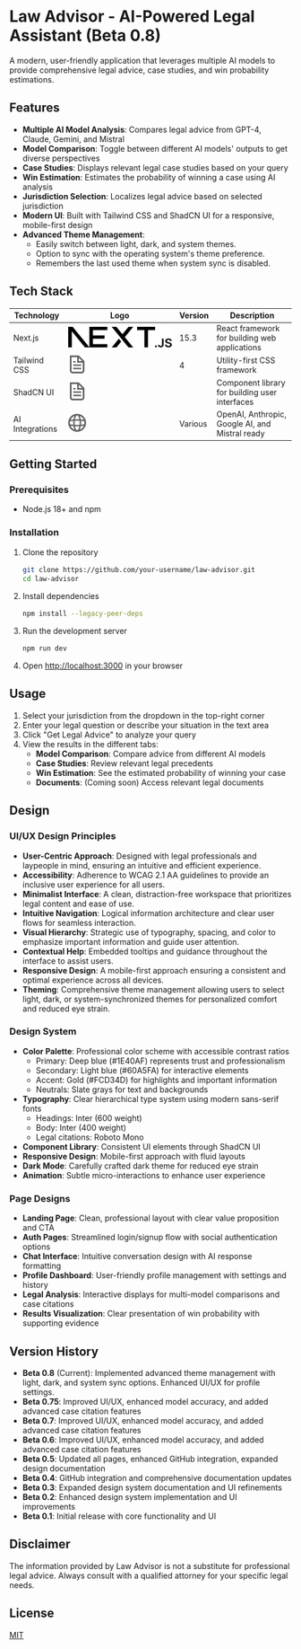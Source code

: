 # Law Advisor - AI-Powered Legal Assistant (Beta 0.8)

A modern, user-friendly application that leverages multiple AI models to provide comprehensive legal advice, case studies, and win probability estimations.

## Features

- **Multiple AI Model Analysis**: Compares legal advice from GPT-4, Claude, Gemini, and Mistral
- **Model Comparison**: Toggle between different AI models' outputs to get diverse perspectives
- **Case Studies**: Displays relevant legal case studies based on your query
- **Win Estimation**: Estimates the probability of winning a case using AI analysis
- **Jurisdiction Selection**: Localizes legal advice based on selected jurisdiction
- **Modern UI**: Built with Tailwind CSS and ShadCN UI for a responsive, mobile-first design
- **Advanced Theme Management**: 
    - Easily switch between light, dark, and system themes.
    - Option to sync with the operating system's theme preference.
    - Remembers the last used theme when system sync is disabled.

## Tech Stack

| Technology       | Logo                  | Version | Description                                      |
|-----------------|-----------------------|---------|--------------------------------------------------|
| Next.js          | ![Next.js](public/next.svg) | 15.3    | React framework for building web applications     |
| Tailwind CSS     | ![Tailwind CSS](public/file.svg) | 4       | Utility-first CSS framework                      |
| ShadCN UI        | ![ShadCN UI](public/file.svg) |         | Component library for building user interfaces |
| AI Integrations  | ![AI](public/globe.svg)     | Various  | OpenAI, Anthropic, Google AI, and Mistral ready |


## Getting Started

### Prerequisites

- Node.js 18+ and npm

### Installation

1. Clone the repository
   ```bash
   git clone https://github.com/your-username/law-advisor.git
   cd law-advisor
   ```

2. Install dependencies
   ```bash
   npm install --legacy-peer-deps
   ```

3. Run the development server
   ```bash
   npm run dev
   ```

4. Open [http://localhost:3000](http://localhost:3000) in your browser

## Usage

1. Select your jurisdiction from the dropdown in the top-right corner
2. Enter your legal question or describe your situation in the text area
3. Click "Get Legal Advice" to analyze your query
4. View the results in the different tabs:
   - **Model Comparison**: Compare advice from different AI models
   - **Case Studies**: Review relevant legal precedents
   - **Win Estimation**: See the estimated probability of winning your case
   - **Documents**: (Coming soon) Access relevant legal documents

## Design

### UI/UX Design Principles

- **User-Centric Approach**: Designed with legal professionals and laypeople in mind, ensuring an intuitive and efficient experience.
- **Accessibility**: Adherence to WCAG 2.1 AA guidelines to provide an inclusive user experience for all users.
- **Minimalist Interface**: A clean, distraction-free workspace that prioritizes legal content and ease of use.
- **Intuitive Navigation**: Logical information architecture and clear user flows for seamless interaction.
- **Visual Hierarchy**: Strategic use of typography, spacing, and color to emphasize important information and guide user attention.
- **Contextual Help**: Embedded tooltips and guidance throughout the interface to assist users.
- **Responsive Design**: A mobile-first approach ensuring a consistent and optimal experience across all devices.
- **Theming**: Comprehensive theme management allowing users to select light, dark, or system-synchronized themes for personalized comfort and reduced eye strain.

### Design System

- **Color Palette**: Professional color scheme with accessible contrast ratios
  - Primary: Deep blue (#1E40AF) represents trust and professionalism
  - Secondary: Light blue (#60A5FA) for interactive elements
  - Accent: Gold (#FCD34D) for highlights and important information
  - Neutrals: Slate grays for text and backgrounds
- **Typography**: Clear hierarchical type system using modern sans-serif fonts
  - Headings: Inter (600 weight)
  - Body: Inter (400 weight)
  - Legal citations: Roboto Mono
- **Component Library**: Consistent UI elements through ShadCN UI
- **Responsive Design**: Mobile-first approach with fluid layouts
- **Dark Mode**: Carefully crafted dark theme for reduced eye strain
- **Animation**: Subtle micro-interactions to enhance user experience

### Page Designs

- **Landing Page**: Clean, professional layout with clear value proposition and CTA
- **Auth Pages**: Streamlined login/signup flow with social authentication options
- **Chat Interface**: Intuitive conversation design with AI response formatting
- **Profile Dashboard**: User-friendly profile management with settings and history
- **Legal Analysis**: Interactive displays for multi-model comparisons and case citations
- **Results Visualization**: Clear presentation of win probability with supporting evidence

## Version History

- **Beta 0.8** (Current): Implemented advanced theme management with light, dark, and system sync options. Enhanced UI/UX for profile settings.
- **Beta 0.75**: Improved UI/UX, enhanced model accuracy, and added advanced case citation features
- **Beta 0.7**: Improved UI/UX, enhanced model accuracy, and added advanced case citation features
- **Beta 0.6**: Improved UI/UX, enhanced model accuracy, and added advanced case citation features
- **Beta 0.5**: Updated all pages, enhanced GitHub integration, expanded design documentation
- **Beta 0.4**: GitHub integration and comprehensive documentation updates
- **Beta 0.3**: Expanded design system documentation and UI refinements
- **Beta 0.2**: Enhanced design system implementation and UI improvements
- **Beta 0.1**: Initial release with core functionality and UI

## Disclaimer

The information provided by Law Advisor is not a substitute for professional legal advice. Always consult with a qualified attorney for your specific legal needs.

## License

[MIT](LICENSE)
